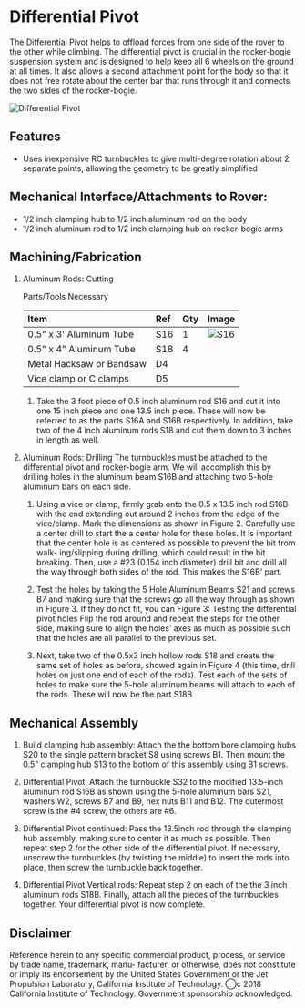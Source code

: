 # Differential Pivot
The Differential Pivot helps to offload forces from one side of the rover to the other while climbing. The differential pivot is crucial in the rocker-bogie suspension system and is designed to help keep all 6 wheels on the ground at all times. It also allows a second attachment point for the body so that it does not free rotate about the center bar that runs through it and connects the two sides of the rocker-bogie.

![Differential Pivot](Latex%20Docs/Pictures/Differential%20Pivot.PNG)

## Features
  * Uses inexpensive RC turnbuckles to give multi-degree rotation about 2 separate points, allowing the geometry to be greatly simplified

## Mechanical Interface/Attachments to Rover:
  * 1/2 inch clamping hub to 1/2 inch aluminum rod on the body
  * 1/2 inch aluminum rod to 1/2 inch clamping hub on rocker-bogie arms

## Machining/Fabrication

1. Aluminum Rods: Cutting

    Parts/Tools Necessary

    | Item | Ref | Qty | Image |
    | :--- | :-- | :-- | :---: |
    | 0.5" x 3' Aluminum Tube | S16 | 1 | ![S16](/images/Structural/S16.png) |
    | 0.5" x 4" Aluminum Tube | S18 | 4 | |
    | Metal Hacksaw or Bandsaw | D4 |   | |
    | Vice clamp or C clamps | D5 | | |

    1. Take the 3 foot piece of 0.5 inch aluminum rod S16 and cut it into one 15 inch piece and one 13.5 inch piece. These will now be referred to as the parts S16A and S16B respectively. In addition, take two of the 4 inch aluminum rods S18 and cut them down to 3 inches in length as well.


2. Aluminum Rods: Drilling
    The turnbuckles must be attached to the differential pivot and rocker-bogie arm. We will accomplish this by drilling holes in the aluminum beam S16B and attaching two 5-hole aluminum bars on each side.
    1. Using a vice or clamp, firmly grab onto the 0.5 x 13.5 inch rod S16B with the end extending out around 2 inches from the edge of the vice/clamp. Mark the dimensions as shown in Figure 2. Carefully use a center drill to start the a center hole for these holes. It is important that the center hole is as centered as possible to prevent the bit from walk- ing/slipping during drilling, which could result in the bit breaking. Then, use a #23 (0.154 inch diameter) drill bit and drill all the way through both sides of the rod. This makes the S16B’ part.

    2. Test the holes by taking the 5 Hole Aluminum Beams S21 and screws B7 and making sure that the screws go all the way through as shown in Figure 3. If they do not fit, you can Figure 3: Testing the differential pivot holes Flip the rod around and repeat the steps for the other side, making sure to align the holes’ axes as much as possible such that the holes are all parallel to the previous set.

    3. Next, take two of the 0.5x3 inch hollow rods S18 and create the same set of holes as before, showed again in Figure 4 (this time, drill holes on just one end of each of the rods). Test each of the sets of holes to make sure the 5-hole aluminum beams will attach to each of the rods. These will now be the part S18B



## Mechanical Assembly

1. Build clamping hub assembly: Attach the the bottom bore clamping hubs S20 to the single pattern bracket S8 using screws B1. Then mount the 0.5” clamping hub S13 to the bottom of this assembly using B1 screws.

2. Differential Pivot: Attach the turnbuckle S32 to the modified 13.5-inch aluminum rod S16B as shown using the 5-hole aluminum bars S21, washers W2, screws B7 and B9, hex nuts B11 and B12. The outermost screw is the #4 screw, the others are #6.

3. Differential Pivot continued: Pass the 13.5inch rod through the clamping hub assembly, making sure to center it as much as possible. Then repeat step 2 for the other side of the differential pivot. If necessary, unscrew the turnbuckles (by twisting the middle) to insert the rods into place, then screw the turnbuckle back together.

4. Differential Pivot Vertical rods: Repeat step 2 on each of the the 3 inch aluminum rods S18B. Finally, attach all the pieces of the turnbuckles together. Your differential pivot is now complete.

## Disclaimer

Reference herein to any specific commercial product, process, or service by trade name, trademark, manu- facturer, or otherwise, does not constitute or imply its endorsement by the United States Government or the Jet Propulsion Laboratory, California Institute of Technology. ⃝c 2018 California Institute of Technology. Government sponsorship acknowledged.

